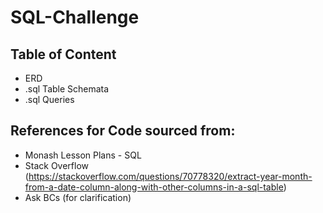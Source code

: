 # SQL-Challenge

## Table of Content
- ERD
- .sql Table Schemata
- .sql Queries

## References for Code sourced from:
- Monash Lesson Plans - SQL
- Stack Overflow (https://stackoverflow.com/questions/70778320/extract-year-month-from-a-date-column-along-with-other-columns-in-a-sql-table)
- Ask BCs (for clarification)
